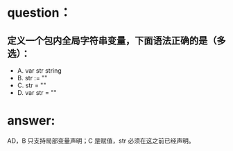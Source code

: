 # question：
## 定义一个包内全局字符串变量，下面语法正确的是（多选）：
- A. var str string
- B. str := ""
- C. str = ""
- D. var str = ""

# answer:
AD，B 只支持局部变量声明；C 是赋值，str 必须在这之前已经声明。

